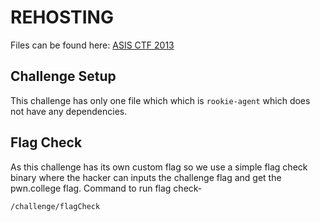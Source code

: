 # REHOSTING

Files can be found here: [ASIS CTF 2013](hhttps://shell-storm.org/repo/CTF/ASIS-Final-2013/Cryptography/Simple-Officer/)

## Challenge Setup
This challenge has only one file which which is `rookie-agent` which does not have any dependencies.

## Flag Check
As this challenge has its own custom flag so we use a simple flag check binary where the hacker can inputs the challenge flag and get the pwn.college flag.
Command to run flag check-
```
/challenge/flagCheck
```
